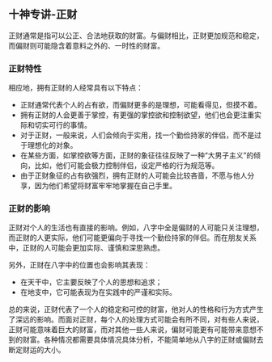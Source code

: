 ## 十神专讲-正财

正财通常是指可以公正、合法地获取的财富。与偏财相比，正财更加规范和稳定，而偏财则可能隐含着意料之外的、一时性的财富。

### 正财特性
相应地，拥有正财的人经常具有以下特点：
- 正财通常代表个人的占有欲，而偏财更多的是理想，可能看得见，但摸不着。
- 拥有正财的人会更善于掌控，有更强的掌控欲和控制欲望，他们也会更注重实际和切实可行的事情。
- 对于正财，一般来说，人们会倾向于实用，找一个勤俭持家的伴侣，而不是过于理想化的对象。 
- 在某些方面，如掌控欲等方面，正财的象征往往反映了一种“大男子主义”的倾向，比如，他们可能会极力控制伴侣，设定严格的行为规范等。
- 由于正财象征的占有欲强烈，拥有正财的人可能会比较吝啬，不愿与他人分享，因为他们希望将财富牢牢地掌握在自己手里。

### 正财的影响
正财对个人的生活也有直接的影响。例如，八字中全是偏财的人可能只关注理想，而正财的人更实际，他们可能更偏向于寻找一个勤俭持家的伴侣。而在朋友关系中，正财的人可能会更加实际、谨慎和深思熟虑。

另外，正财在八字中的位置也会影响其表现： 
- 在天干中，它主要反映了个人的思想和追求；
- 在地支中，它可能表现为在实践中的严谨和实际。

总的来说，正财代表了一个人的稳定和可控的财富，他对人的性格和行为方式产生了深远的影响。而面对正财，每个人的处理方式可能会有所不同，对有些人来说，正财可能意味着巨大的财富，而对其他一些人来说，偏财可能更有可能带来意想不到的财富。各种情况都需要具体情况具体分析，不能简单地从八字的正财或偏财去断定财运的大小。